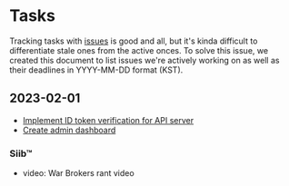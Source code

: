 # Tasks

Tracking tasks with [issues](https://github.com/exyleio/exyleio/issues)
is good and all, but it's kinda difficult to differentiate stale ones
from the active onces. To solve this issue, we created this document to
list issues we're actively working on as well as their deadlines in
YYYY-MM-DD format (KST).

## 2023-02-01

- [Implement ID token verification for API server](https://github.com/exyleio/exyleio/issues/100)
- [Create admin dashboard](https://github.com/exyleio/exyleio/issues/72)

### Siib™

- video: War Brokers rant video
